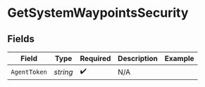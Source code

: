 # GetSystemWaypointsSecurity


## Fields

| Field              | Type               | Required           | Description        | Example            |
| ------------------ | ------------------ | ------------------ | ------------------ | ------------------ |
| `AgentToken`       | *string*           | :heavy_check_mark: | N/A                |                    |